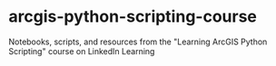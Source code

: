 # arcgis-python-scripting-course
Notebooks, scripts, and resources from the "Learning ArcGIS Python Scripting" course on LinkedIn Learning
